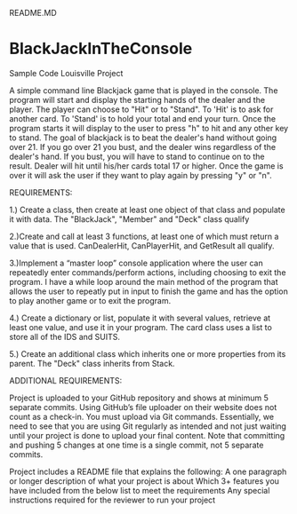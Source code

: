 README.MD

# BlackJackInTheConsole
Sample Code Louisville Project

A simple command line Blackjack game that is played in the console. The program will start and display the starting hands of the dealer and the player. 
The player can choose to "Hit" or to "Stand". To 'Hit' is to ask for another card. To 'Stand' is to hold your total and end your turn. Once the program starts it will display to the user to press "h" to hit and any other key to stand. The goal of blackjack is to beat the dealer's hand without going over 21. If you go over 21 you bust, and the dealer wins regardless of the dealer's hand. If you bust, you will have to stand to continue on to the result. Dealer will hit until his/her cards total 17 or higher. Once the game is over it will ask the user if they want to play again by pressing "y" or "n".

REQUIREMENTS:

1.) Create a class, then create at least one object of that class and populate it with data.
	The "BlackJack", "Member" and "Deck" class qualify
	

2.)Create and call at least 3 functions, at least one of which must return a value that is used.
	CanDealerHit, CanPlayerHit, and GetResult all qualify. 

3.)Implement a “master loop” console application where the user can repeatedly enter commands/perform actions, including choosing to exit the program.
	I have a while loop around the main method of the program that allows the user to repeatly put in input to finish the game and has the option to play another game or to exit the program.

4.) Create a dictionary or list, populate it with several values, retrieve at least one value, and use it in your program.
	The card class uses a list to store all of the IDS and SUITS.


5.) Create an additional class which inherits one or more properties from its parent.
	The "Deck" class inherits from Stack<card>.

ADDITIONAL REQUIREMENTS:

Project is uploaded to your GitHub repository and shows at minimum 5 separate commits.
Using GitHub’s file uploader on their website does not count as a check-in. You must upload via Git commands.
Essentially, we need to see that you are using Git regularly as intended and not just waiting until your project is done to upload your final content.
Note that committing and pushing 5 changes at one time is a single commit, not 5 separate commits. 

Project includes a README file that explains the following:
A one paragraph or longer description of what your project is about
Which 3+ features you have included from the below list to meet the requirements
Any special instructions required for the reviewer to run your project
